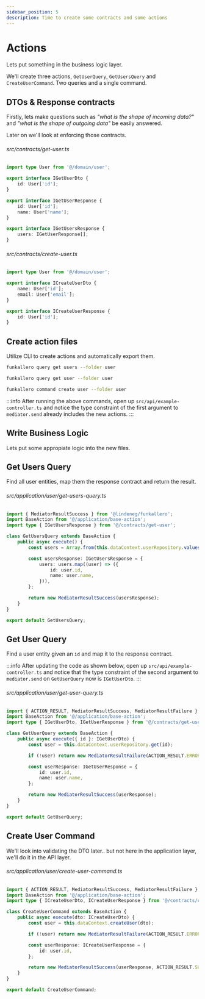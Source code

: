 ```yaml
---
sidebar_position: 5
description: Time to create some contracts and some actions
---
```


# Actions

Lets put something in the business logic layer.

We'll create three actions, `GetUserQuery`, `GetUsersQuery` and `CreateUserCommand`. Two queries and a single command.

## DTOs & Response contracts

Firstly, lets make questions such as _"what is the shape of incoming data?"_ and _"what is the shape of outgoing data"_ be easily answered.

Later on we'll look at enforcing those contracts.

###### src/contracts/get-user.ts

```ts
import type User from '@/domain/user';

export interface IGetUserDto {
    id: User['id'];
}

export interface IGetUserResponse {
    id: User['id'];
    name: User['name'];
}

export interface IGetUsersResponse {
    users: IGetUserResponse[];
}
```

###### src/contracts/create-user.ts

```ts
import type User from '@/domain/user';

export interface ICreateUserDto {
    name: User['id'];
    email: User['email'];
}

export interface ICreateUserResponse {
    id: User['id'];
}
```

## Create action files

Utilize CLI to create actions and automatically export them.

```sh
funkallero query get users --folder user

funkallero query get user --folder user

funkallero command create user --folder user
```

:::info
After running the above commands, open up `src/api/example-controller.ts` and notice the type constraint
of the first argument to `mediator.send` already includes the new actions.
:::

## Write Business Logic

Lets put some appropiate logic into the new files.

## Get Users Query

Find all user entities, map them the response contract and return the result.

###### src/application/user/get-users-query.ts

```ts
import { MediatorResultSuccess } from '@lindeneg/funkallero';
import BaseAction from '@/application/base-action';
import type { IGetUsersResponse } from '@/contracts/get-user';

class GetUsersQuery extends BaseAction {
    public async execute() {
        const users = Array.from(this.dataContext.userRepository.values());

        const usersResponse: IGetUsersResponse = {
            users: users.map((user) => ({
                id: user.id,
                name: user.name,
            })),
        };

        return new MediatorResultSuccess(usersResponse);
    }
}

export default GetUsersQuery;
```

## Get User Query

Find a user entity given an `id` and map it to the response contract.

:::info
After updating the code as shown below, open up `src/api/example-controller.ts` and notice that the type constraint
of the second argument to `mediator.send` on `GetUserQuery` now is `IGetUserDto`.
:::

###### src/application/user/get-user-query.ts

```ts
import { ACTION_RESULT, MediatorResultSuccess, MediatorResultFailure } from '@lindeneg/funkallero';
import BaseAction from '@/application/base-action';
import type { IGetUserDto, IGetUserResponse } from '@/contracts/get-user';

class GetUserQuery extends BaseAction {
    public async execute({ id }: IGetUserDto) {
        const user = this.dataContext.userRepository.get(id);

        if (!user) return new MediatorResultFailure(ACTION_RESULT.ERROR_NOT_FOUND);

        const userResponse: IGetUserResponse = {
            id: user.id,
            name: user.name,
        };

        return new MediatorResultSuccess(userResponse);
    }
}

export default GetUserQuery;
```

## Create User Command

We'll look into validating the DTO later.. but not here in the application layer, we'll do it in the API layer.

###### src/application/user/create-user-command.ts

```ts
import { ACTION_RESULT, MediatorResultSuccess, MediatorResultFailure } from '@lindeneg/funkallero';
import BaseAction from '@/application/base-action';
import type { ICreateUserDto, ICreateUserResponse } from '@/contracts/create-user';

class CreateUserCommand extends BaseAction {
    public async execute(dto: ICreateUserDto) {
        const user = this.dataContext.createUser(dto);

        if (!user) return new MediatorResultFailure(ACTION_RESULT.ERROR_NOT_FOUND);

        const userResponse: ICreateUserResponse = {
            id: user.id,
        };

        return new MediatorResultSuccess(userResponse, ACTION_RESULT.SUCCESS_CREATE);
    }
}

export default CreateUserCommand;
```
